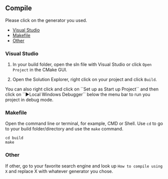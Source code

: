 ## Compile

Please click on the generator you used.

 * [Visual Studio](#visual-studio)
 * [Makefile](#makefile)
 * [Other](#other)

### Visual Studio

 1. In your build folder, open the sln file with Visual Studio or click ``Open Project`` in the CMake GUI.

 2. Open the Solution Explorer, right click on your project and click ``Build``.

<aside>
	You can also right click and click on ``Set up as Start up Project`` and then click on ``&#9658;Local Windows Debugger`` below the menu bar to run you project in debug mode.
</aside>

### Makefile

Open the command line or terminal, for example, CMD or Shell. Use ``cd`` to go to your build folder/directory and use the ``make`` command.

```shell
cd build
make
```

### Other

If other, go to your favorite search engine and look up ``How to compile using X`` and replace X with whatever generator you chose.
